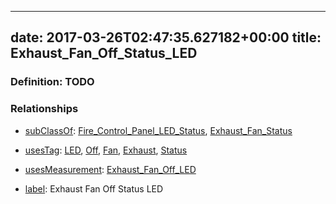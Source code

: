 
---
date: 2017-03-26T02:47:35.627182+00:00
title: Exhaust_Fan_Off_Status_LED
---
### Definition: TODO

### Relationships

* [subClassOf](http://www.w3.org/2000/01/rdf-schema#subClassOf): [Fire_Control_Panel_LED_Status](https://brickschema.org/schema/1.0/Brick#Fire_Control_Panel_LED_Status), [Exhaust_Fan_Status](https://brickschema.org/schema/1.0/Brick#Exhaust_Fan_Status)

* [usesTag](https://brickschema.org/schema/1.0/BrickFrame#usesTag): [LED](https://brickschema.org/schema/1.0/BrickTag#LED), [Off](https://brickschema.org/schema/1.0/BrickTag#Off), [Fan](https://brickschema.org/schema/1.0/BrickTag#Fan), [Exhaust](https://brickschema.org/schema/1.0/BrickTag#Exhaust), [Status](https://brickschema.org/schema/1.0/BrickTag#Status)

* [usesMeasurement](https://brickschema.org/schema/1.0/BrickFrame#usesMeasurement): [Exhaust_Fan_Off_LED](https://brickschema.org/schema/1.0/Brick#Exhaust_Fan_Off_LED)

* [label](http://www.w3.org/2000/01/rdf-schema#label): Exhaust Fan Off Status LED
